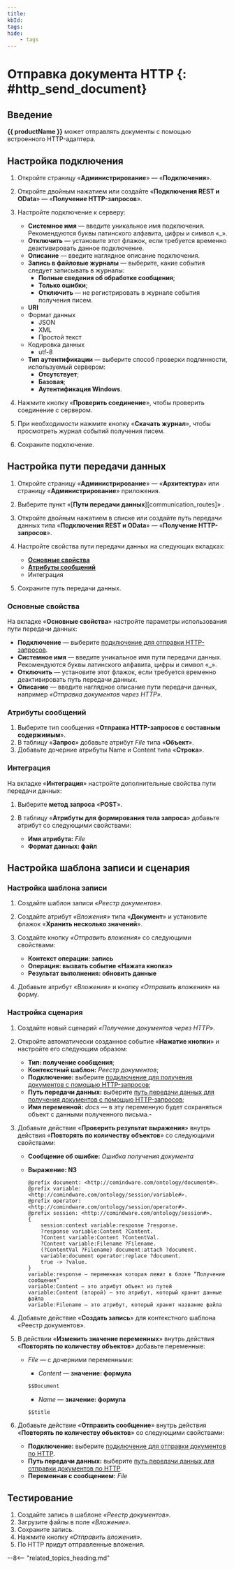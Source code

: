 ```yaml
---
title:
kbId:
tags:
hide:
    - tags
---
```


# Отправка документа HTTP {: #http_send_document}

## Введение

**{{ productName }}** может отправлять документы с помощью встроенного HTTP-адаптера.

## Настройка подключения

1. Откройте страницу «**Администрирование**» — «**Подключения**».
2. Откройте двойным нажатием или создайте «**Подключения REST и OData**» — «**Получение HTTP-запросов**».
3. Настройте подключение к серверу:

    - **Системное имя** — введите уникальное имя подключения. Рекомендуются буквы латинского алфавита, цифры и символ «_».
    - **Отключить** — установите этот флажок, если требуется временно деактивировать данное подключение.
    - **Описание** — введите наглядное описание подключения.
    - **Запись в файловые журналы** — выберите, какие события следует записывать в журналы:
        - **Полные сведения об обработке сообщения**;
        - **Только ошибки**;
        - **Отключить** — не регистрировать в журнале события получения писем.
    - **URI**
    - Формат данных
        - JSON
        - XML
        - Простой текст
    - Кодировка данных
        - utf-8
    - **Тип аутентификации** — выберите способ проверки подлинности, используемый сервером:
        - **Отсутствует**;
        - **Базовая**;
        - **Аутентификация Windows**.

4. Нажмите кнопку «**Проверить соединение**», чтобы проверить соединение с сервером.
5. При необходимости нажмите кнопку «**Скачать журнал**», чтобы просмотреть журнал событий получения писем.
6. Сохраните подключение.

## Настройка пути передачи данных

1. Откройте страницу «**Администрирование**» — «**Архитектура**» или страницу «**Администрирование**» приложения.
2. Выберите пункт «[**Пути передачи данных**][communication_routes]» <i class="fa-light fa-route " aria-hidden="true"></i>.
3. Откройте двойным нажатием в списке или создайте путь передачи данных типа «**Подключения REST и OData**» — «**Получение HTTP-запросов**».
4. Настройте свойства пути передачи данных на следующих вкладках:

     - [**Основные свойства**](#основные-свойства)
     - [**Атрибуты сообщений**](#атрибуты-сообщений)
     - Интеграция

5. Сохраните путь передачи данных.

### Основные свойства

На вкладке «**Основные свойства**» настройте параметры использования пути передачи данных:

- **Подключение** — выберите [подключение для отправки HTTP-запросов](#настройка-подключения).
- **Системное имя** — введите уникальное имя пути передачи данных. Рекомендуются буквы латинского алфавита, цифры и символ «_».
- **Отключить** — установите этот флажок, если требуется временно деактивировать путь передачи данных.
- **Описание** — введите наглядное описание пути передачи данных, например _«Отправка документов через HTTP»_.

### Атрибуты сообщений

1. Выберите тип сообщения «**Отправка HTTP-запросов с составным содержимым**».
2. В таблицу «**Запрос**» добавьте атрибут _File_ типа «**Объект**».
3. Добавьте дочерние атрибуты Name и Content типа «**Строка**».

### Интеграция

На вкладке «**Интеграция**» настройте дополнительные свойства пути передачи данных:

1. Выберите **метод запроса** «**POST**».
2. В таблицу «**Атрибуты для формирования тела запроса**» добавьте атрибут со следующими свойствами:

    - **Имя атрибута:** _File_
    - **Формат данных: файл**

## Настройка шаблона записи и сценария

### Настройка шаблона записи

1. Создайте шаблон записи _«Реестр документов»_.
2. Создайте атрибут _«Вложения»_ типа «**Документ**» и установите флажок «**Хранить несколько значений**».
3. Создайте кнопку _«Отправить вложения»_ со следующими свойствами:

    - **Контекст операции: запись**
    - **Операция: вызвать событие «Нажата кнопка»**
    - **Результат выполнения: обновить данные**

4. Добавьте атрибут _«Вложения»_ и кнопку _«Отправить вложения»_ на форму.

### Настройка сценария

1. Создайте новый сценарий _«Получение документов через HTTP»_.
2. Откройте автоматически созданное событие «**Нажатие кнопки**» и настройте его следующим образом:

    - **Тип: получение сообщения**;
    - **Контекстный шаблон:** _Реестр документов_;
    - **Подключение:** выберите [подключение для получения документов с помощью HTTP-запросов](#настройка-подключения);
    - **Путь передачи данных:** выберите [путь передачи данных для получения документов с помощью HTTP-запросов](#настройка-пути-передачи-данных);
    - **Имя переменной:** _docs_ — в эту переменную будет сохраняться объект с данными полученного письма.-

3. Добавьте действие «**Проверить результат выражения**» внутрь действия «**Повторять по количеству объектов**» со следующими свойствами:

    - **Сообщение об ошибке:** _Ошибка получения документа_
    - **Выражение: N3**

        ``` turtle
        @prefix document: <http://comindware.com/ontology/document#>.
        @prefix variable: <http://comindware.com/ontology/session/variable#>.
        @prefix operator: <http://comindware.com/ontology/session/operator#>.
        @prefix session: <http://comindware.com/ontology/session#>.
        {
            session:context variable:response ?response.
            ?response variable:Content ?Content.
            ?Content variable:Content ?ContentVal.
            ?Content variable:Filename ?Filename.
            (?ContentVal ?Filename) document:attach ?document.
            variable:document operator:replace ?document.
            true -> ?value.
        }
        variable:response – переменная которая лежит в блоке “Получение сообщения”
        variable:Content – это атрибут объект из путей
        variable:Content (второй) – это атрибут, который хранит данные файла
        variable:Filename – это атрибут, который хранит название файла

        ```

4. Добавьте действие «**Создать запись**» для контекстного шаблона «Реестр документов».

5. В действии «**Изменить значение переменных**» внутрь действия «**Повторять по количеству объектов**» добавьте переменные:

    - _File_ — с дочерними переменными:
        - _Content_ — **значение: формула**

        ``` cs
        $$Document
        ```

        - _Name_ — **значение: формула**

         ``` cs
         $$title
         ```

6. Добавьте действие «**Отправить сообщение**» внутрь действия «**Повторять по количеству объектов**» со следующими свойствами:

    - **Подключение:** выберите [подключение для отправки документов по HTTP](#настройка-подключения).
    - **Путь передачи данных:** выберите [путь передачи данных для отправки документов по HTTP](#настройка-пути-передачи-данных).
    - **Переменная с сообщением:** _File_

## Тестирование

1. Создайте запись в шаблоне _«Реестр документов»_.
2. Загрузите файлы в поле _«Вложение»_.
3. Сохраните запись.
4. Нажмите кнопку _«Отправить вложения»_.
5. По HTTP придут отправленные вложения.

--8<-- "related_topics_heading.md"